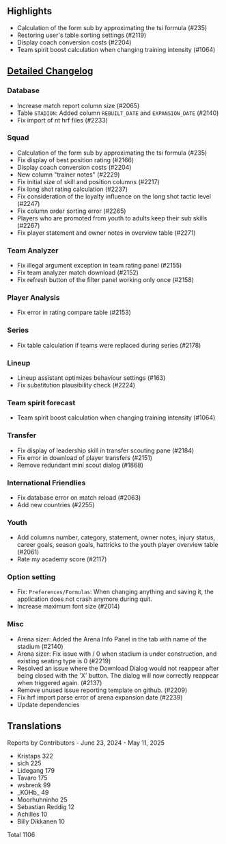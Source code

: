 ## Highlights

* Calculation of the form sub by approximating the tsi formula (#235)
* Restoring user's table sorting settings (#2119)
* Display coach conversion costs (#2204)
* Team spirit boost calculation when changing training intensity (#1064)

## [Detailed Changelog](https://github.com/ho-dev/HattrickOrganizer/issues?q=milestone%3A9.0)

### Database

* Increase match report column size (#2065)
* Table `STADION`: Added column `REBUILT_DATE` and `EXPANSION_DATE` (#2140)
* Fix import of nt hrf files (#2233)

### Squad

* Calculation of the form sub by approximating the tsi formula (#235)
* Fix display of best position rating (#2166)
* Display coach conversion costs (#2204)
* New column "trainer notes" (#2229)
* Fix initial size of skill and position columns (#2217)
* Fix long shot rating calculation (#2237)
* Fix consideration of the loyalty influence on the long shot tactic level (#2247)
* Fix column order sorting error (#2265)
* Players who are promoted from youth to adults keep their sub skills (#2267)
* Fix player statement and owner notes in overview table (#2271)

### Team Analyzer

* Fix illegal argument exception in team rating panel (#2155)
* Fix team analyzer match download (#2152)
* Fix refresh button of the filter panel working only once (#2158)

### Player Analysis

* Fix error in rating compare table (#2153)

### Series

* Fix table calculation if teams were replaced during series (#2178)

### Lineup

* Lineup assistant optimizes behaviour settings (#163)
* Fix substitution plausibility check (#2224)

### Team spirit forecast

* Team spirit boost calculation when changing training intensity (#1064)

### Transfer

* Fix display of leadership skill in transfer scouting pane (#2184)
* Fix error in download of player transfers (#2151)
* Remove redundant mini scout dialog (#1868)

### International Friendlies

* Fix database error on match reload (#2063)
* Add new countries (#2255)

### Youth

* Add columns number, category, statement, owner notes, injury status, career goals, season goals, hattricks to the
  youth player overview table (#2061)
* Rate my academy score (#2117)

### Option setting

* Fix: `Preferences/Formulas`: When changing anything and saving it, the application does not crash anymore during quit.
* Increase maximum font size (#2014)

### Misc

* Arena sizer: Added the Arena Info Panel in the tab with name of the stadium (#2140)
* Arena sizer: Fix issue with / 0 when stadium is under construction, and existing seating type is 0 (#2219)
* Resolved an issue where the Download Dialog would not reappear after being closed with the 'X' button. The dialog will
  now correctly reappear when triggered again. (#2137)
* Remove unused issue reporting template on github. (#2209)
* Fix hrf import parse error of arena expansion date (#2239)
* Update dependencies

## Translations

Reports by Contributors - June 23, 2024 - May 11, 2025

* Kristaps 322
* sich 225
* Lidegang 179
* Tavaro 175
* wsbrenk 99
* \_KOHb\_ 49
* Moorhuhninho 25
* Sebastian Reddig 12
* Achilles 10
* Billy Dikkanen 10

Total 1106
